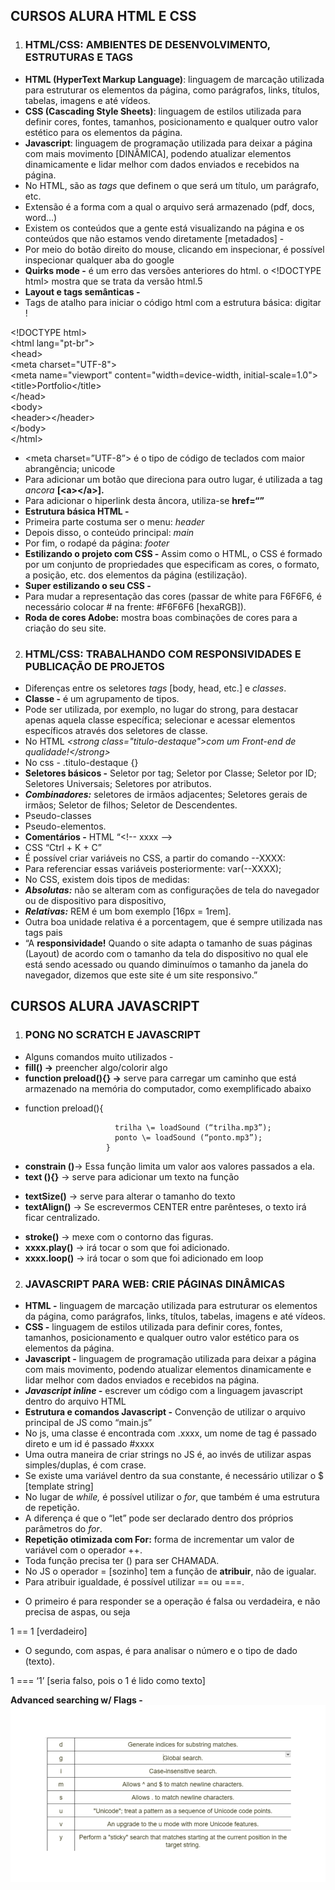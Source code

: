 ## **CURSOS ALURA HTML E CSS**

1. ### **HTML/CSS: AMBIENTES DE DESENVOLVIMENTO, ESTRUTURAS E TAGS**

* **HTML (HyperText Markup Language)**: linguagem de marcação utilizada para estruturar os elementos da página, como parágrafos, links, títulos, tabelas, imagens e até vídeos.  
* **CSS (Cascading Style Sheets)**: linguagem de estilos utilizada para definir cores, fontes, tamanhos, posicionamento e qualquer outro valor estético para os elementos da página.  
* **Javascript**: linguagem de programação utilizada para deixar a página com mais movimento \[DINÂMICA\], podendo atualizar elementos dinamicamente e lidar melhor com dados enviados e recebidos na página.  
* No HTML, são as *tags* que definem o que será um título, um parágrafo, etc.  
* Extensão é a forma com a qual o arquivo será armazenado (pdf, docs, word…)  
* Existem os conteúdos que a gente está visualizando na página e os conteúdos que não estamos vendo diretamente \[metadados\] \-   
* Por meio do botão direito do mouse, clicando em inspecionar, é possível inspecionar qualquer aba do google  
* **Quirks mode \-** é um erro das versões anteriores do html. o \<\!DOCTYPE html\> mostra que se trata da versão html.5  
* **Layout e tags semânticas \-**  
* Tags de atalho para iniciar o código html com a estrutura básica: digitar \!

\<\!DOCTYPE html\>  
\<html lang\="pt-br"\>  
\<head\>  
    \<meta charset\="UTF-8"\>  
    \<meta name\="viewport" content\="width=device-width, initial-scale=1.0"\>  
    \<title\>Portfolio\</title\>  
\</head\>  
\<body\>  
    \<header\>\</header\>  
\</body\>  
\</html\>

* \<meta charset=”UTF-8”\> é o tipo de código de teclados com maior abrangência; unicode  
* Para adicionar um botão que direciona para outro lugar, é utilizada a tag *ancora* **\[\<a\>\</a\>\].**   
* Para adicionar o hiperlink desta âncora, utiliza-se **href=“”**  
* **Estrutura básica HTML \-**   
* Primeira parte costuma ser o menu: *header*  
* Depois disso, o conteúdo principal: *main*  
* Por fim, o rodapé da página: *footer*  
* **Estilizando o projeto com CSS \-** Assim como o HTML, o CSS é formado por um conjunto de propriedades que especificam as cores, o formato, a posição, etc. dos elementos da página (estilização).  
* **Super estilizando o seu CSS \-**   
* Para mudar a representação das cores (passar de white para F6F6F6, é necessário colocar \# na frente: \#F6F6F6 \[hexaRGB\]).  
* **Roda de cores Adobe:** mostra boas combinações de cores para a criação do seu site.

2. ### **HTML/CSS: TRABALHANDO COM RESPONSIVIDADES E PUBLICAÇÃO DE PROJETOS**

* Diferenças entre  os seletores *tags* \[body, head, etc.\] e *classes*.  
* **Classe \-** é um agrupamento de tipos.   
* Pode ser utilizada, por exemplo, no lugar do strong, para destacar apenas aquela classe específica; selecionar e acessar elementos específicos através dos seletores de classe.   
* No HTML *\<strong class\="titulo-destaque"\>com um Front-end de qualidade\!\</strong\>*  
* No css \- .titulo-destaque {}  
* **Seletores básicos \-** Seletor por tag; Seletor por Classe; Seletor por ID; Seletores Universais; Seletores por atributos.  
* ***Combinadores:*** seletores de irmãos adjacentes; Seletores gerais de irmãos; Seletor de filhos; Seletor de Descendentes.  
* Pseudo-classes  
* Pseudo-elementos.  
* **Comentários \-** HTML “\<\!--  xxxx \--\>  
* CSS “Ctrl \+ K \+ C”  
* É possível criar variáveis no CSS, a partir do comando \--XXXX:  
* Para referenciar essas variáveis posteriormente: var(--XXXX);  
* No CSS, existem dois tipos de medidas:   
* ***Absolutas:*** não se alteram com as configurações de tela do navegador ou de dispositivo para dispositivo,   
* ***Relativas:*** REM é um bom exemplo \[16px \= 1rem\].  
* Outra boa unidade relativa é a porcentagem, que é sempre utilizada nas tags pais  
* “A **responsividade\!** Quando o site adapta o tamanho de suas páginas (Layout) de acordo com o tamanho da tela do dispositivo no qual ele está sendo acessado ou quando diminuímos o tamanho da janela do navegador, dizemos que este site é um site responsivo.”

## **CURSOS ALURA JAVASCRIPT**

1. ### **PONG NO SCRATCH E JAVASCRIPT**

* Alguns comandos muito utilizados \-  
* **fill() →** preencher algo/colorir algo  
* **function preload(){} →** serve para carregar um caminho que está armazenado na memória do computador, como exemplificado abaixo  
- function preload(){

                          trilha \= loadSound (“trilha.mp3”);  
                          ponto \= loadSound (“ponto.mp3”);  
                        }

* **constrain ()**→ Essa função limita um valor aos valores passados a ela.  
* **text (){}** → serve para adicionar um texto na função  
- **textSize()** → serve para alterar o tamanho do texto  
- **textAlign()** → Se escrevermos CENTER entre parênteses, o texto irá ficar centralizado.  
* **stroke()** → mexe com o contorno das figuras.  
* **xxxx.play()** → irá tocar o som que foi adicionado.  
* **xxxx.loop()** → irá tocar o som que foi adicionado em loop

2. ###  **JAVASCRIPT PARA WEB: CRIE PÁGINAS DINÂMICAS**

* **HTML \-** linguagem de marcação utilizada para estruturar os elementos da página, como parágrafos, links, títulos, tabelas, imagens e até vídeos.  
* **CSS \-** linguagem de estilos utilizada para definir cores, fontes, tamanhos, posicionamento e qualquer outro valor estético para os elementos da página.  
* **Javascript \-** linguagem de programação utilizada para deixar a página com mais movimento, podendo atualizar elementos dinamicamente e lidar melhor com dados enviados e recebidos na página.  
* ***Javascript inline \-*** escrever um código com a linguagem javascript dentro do arquivo HTML  
* **Estrutura e comandos Javascript \-** Convenção de utilizar o arquivo principal de JS como “main.js”  
* No js, uma classe é encontrada com .xxxx, um nome de tag é passado direto e um id é passado \#xxxx  
* Uma outra maneira de criar strings no JS é, ao invés de utilizar aspas simples/duplas, é com crase.  
* Se existe uma variável dentro da sua constante, é necessário utilizar o $ \[template string\]  
* No lugar de *while,* é possível utilizar o *for*, que também é uma estrutura de repetição.  
* A diferença é que o “let” pode ser declarado dentro dos próprios parâmetros do *for*.  
* **Repetição otimizada com For:** forma de incrementar um valor de variável com o operador \++.  
* Toda função precisa ter () para ser CHAMADA.  
* No JS o operador \= \[sozinho\] tem a função de **atribuir**, não de igualar.   
* Para atribuir igualdade, é possível utilizar \== ou \===.  
- O primeiro é para responder se a operação é falsa ou verdadeira, e não precisa de aspas, ou seja

1 \== 1 \[verdadeiro\]

- O segundo, com aspas, é para analisar o número e o tipo de dado (texto).

1 \=== ‘1’ \[seria falso, pois o 1 é lido como texto\]

**Advanced searching w/ Flags \-**   
**![](imageData/frontend/imagem1.png)**  
